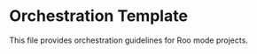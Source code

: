 # Orchestration Template

This file provides orchestration guidelines for Roo mode projects.

<!-- Additional content from the Node.js file can be added here as needed. --> 
